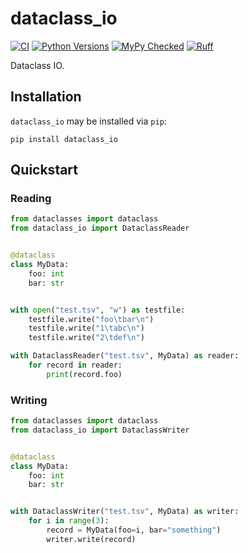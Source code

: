# dataclass_io

[![CI](https://github.com/msto/dataclass_io/actions/workflows/python_package.yml/badge.svg?branch=main)](https://github.com/msto/dataclass_io/actions/workflows/python_package.yml?query=branch%3Amain)
[![Python Versions](https://img.shields.io/badge/python-3.10_|_3.11_|_3.12-blue)](https://github.com/msto/dataclass_io)
[![MyPy Checked](http://www.mypy-lang.org/static/mypy_badge.svg)](http://mypy-lang.org/)
[![Ruff](https://img.shields.io/endpoint?url=https://raw.githubusercontent.com/astral-sh/ruff/main/assets/badge/v2.json)](https://docs.astral.sh/ruff/)

Dataclass IO.

## Installation

`dataclass_io` may be installed via `pip`:

```console
pip install dataclass_io
```

## Quickstart

### Reading

```py
from dataclasses import dataclass
from dataclass_io import DataclassReader


@dataclass
class MyData:
    foo: int
    bar: str


with open("test.tsv", "w") as testfile:
    testfile.write("foo\tbar\n")
    testfile.write("1\tabc\n")
    testfile.write("2\tdef\n")

with DataclassReader("test.tsv", MyData) as reader:
    for record in reader:
        print(record.foo)
```

### Writing
```py
from dataclasses import dataclass
from dataclass_io import DataclassWriter


@dataclass
class MyData:
    foo: int
    bar: str


with DataclassWriter("test.tsv", MyData) as writer:
    for i in range(3):
        record = MyData(foo=i, bar="something")
        writer.write(record)
```
